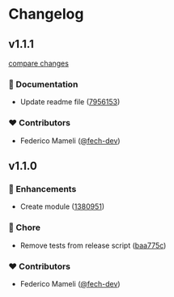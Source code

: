 # Changelog


## v1.1.1

[compare changes](https://github.com/fech-dev/nuxt-firebase-emulators/compare/v1.1.0...v1.1.1)

### 📖 Documentation

- Update readme file ([7956153](https://github.com/fech-dev/nuxt-firebase-emulators/commit/7956153))

### ❤️ Contributors

- Federico Mameli ([@fech-dev](http://github.com/fech-dev))

## v1.1.0


### 🚀 Enhancements

- Create module ([1380951](https://github.com/fech-dev/nuxt-firebase-emulators/commit/1380951))

### 🏡 Chore

- Remove tests from release script ([baa775c](https://github.com/fech-dev/nuxt-firebase-emulators/commit/baa775c))

### ❤️ Contributors

- Federico Mameli ([@fech-dev](http://github.com/fech-dev))

